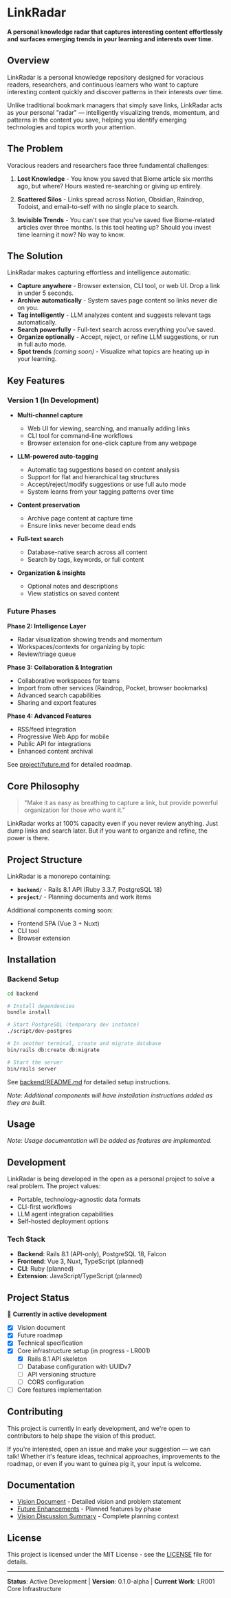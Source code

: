 # LinkRadar

**A personal knowledge radar that captures interesting content effortlessly and surfaces emerging trends in your learning and interests over time.**

## Overview

LinkRadar is a personal knowledge repository designed for voracious readers, researchers, and continuous learners who want to capture interesting content quickly and discover patterns in their interests over time.

Unlike traditional bookmark managers that simply save links, LinkRadar acts as your personal "radar" — intelligently visualizing trends, momentum, and patterns in the content you save, helping you identify emerging technologies and topics worth your attention.

## The Problem

Voracious readers and researchers face three fundamental challenges:

1. **Lost Knowledge** - You know you saved that Biome article six months ago, but where? Hours wasted re-searching or giving up entirely.

2. **Scattered Silos** - Links spread across Notion, Obsidian, Raindrop, Todoist, and email-to-self with no single place to search.

3. **Invisible Trends** - You can't see that you've saved five Biome-related articles over three months. Is this tool heating up? Should you invest time learning it now? No way to know.

## The Solution

LinkRadar makes capturing effortless and intelligence automatic:

- **Capture anywhere** - Browser extension, CLI tool, or web UI. Drop a link in under 5 seconds.
- **Archive automatically** - System saves page content so links never die on you.
- **Tag intelligently** - LLM analyzes content and suggests relevant tags automatically.
- **Search powerfully** - Full-text search across everything you've saved.
- **Organize optionally** - Accept, reject, or refine LLM suggestions, or run in full auto mode.
- **Spot trends** _(coming soon)_ - Visualize what topics are heating up in your learning.

## Key Features

### Version 1 (In Development)

- **Multi-channel capture**
  - Web UI for viewing, searching, and manually adding links
  - CLI tool for command-line workflows
  - Browser extension for one-click capture from any webpage
  
- **LLM-powered auto-tagging**
  - Automatic tag suggestions based on content analysis
  - Support for flat and hierarchical tag structures
  - Accept/reject/modify suggestions or use full auto mode
  - System learns from your tagging patterns over time
  
- **Content preservation**
  - Archive page content at capture time
  - Ensure links never become dead ends
  
- **Full-text search**
  - Database-native search across all content
  - Search by tags, keywords, or full content
  
- **Organization & insights**
  - Optional notes and descriptions
  - View statistics on saved content

### Future Phases

**Phase 2: Intelligence Layer**
- Radar visualization showing trends and momentum
- Workspaces/contexts for organizing by topic
- Review/triage queue

**Phase 3: Collaboration & Integration**
- Collaborative workspaces for teams
- Import from other services (Raindrop, Pocket, browser bookmarks)
- Advanced search capabilities
- Sharing and export features

**Phase 4: Advanced Features**
- RSS/feed integration
- Progressive Web App for mobile
- Public API for integrations
- Enhanced content archival

See [project/future.md](project/future.md) for detailed roadmap.

## Core Philosophy

> "Make it as easy as breathing to capture a link, but provide powerful organization for those who want it."

LinkRadar works at 100% capacity even if you never review anything. Just dump links and search later. But if you want to organize and refine, the power is there.

## Project Structure

LinkRadar is a monorepo containing:

- **`backend/`** - Rails 8.1 API (Ruby 3.3.7, PostgreSQL 18)
- **`project/`** - Planning documents and work items

Additional components coming soon:
- Frontend SPA (Vue 3 + Nuxt)
- CLI tool
- Browser extension

## Installation

### Backend Setup

```bash
cd backend

# Install dependencies
bundle install

# Start PostgreSQL (temporary dev instance)
./script/dev-postgres

# In another terminal, create and migrate database
bin/rails db:create db:migrate

# Start the server
bin/rails server
```

See [backend/README.md](backend/README.md) for detailed setup instructions.

_Note: Additional components will have installation instructions added as they are built._

## Usage

_Note: Usage documentation will be added as features are implemented._

## Development

LinkRadar is being developed in the open as a personal project to solve a real problem. The project values:

- Portable, technology-agnostic data formats
- CLI-first workflows
- LLM agent integration capabilities
- Self-hosted deployment options

### Tech Stack

- **Backend**: Rails 8.1 (API-only), PostgreSQL 18, Falcon
- **Frontend**: Vue 3, Nuxt, TypeScript (planned)
- **CLI**: Ruby (planned)
- **Extension**: JavaScript/TypeScript (planned)

## Project Status

🚧 **Currently in active development**

- [x] Vision document
- [x] Future roadmap
- [x] Technical specification
- [x] Core infrastructure setup (in progress - LR001)
  - [x] Rails 8.1 API skeleton
  - [ ] Database configuration with UUIDv7
  - [ ] API versioning structure
  - [ ] CORS configuration
- [ ] Core features implementation

## Contributing

This project is currently in early development, and we're open to contributors to help shape the vision of this product.

If you're interested, open an issue and make your suggestion — we can talk! Whether it's feature ideas, technical approaches, improvements to the roadmap, or even if you want to guinea pig it, your input is welcome.

## Documentation

- [Vision Document](project/vision.md) - Detailed vision and problem statement
- [Future Enhancements](project/future.md) - Planned features by phase
- [Vision Discussion Summary](project/vision-discussion-summary.md) - Complete planning context

## License

This project is licensed under the MIT License - see the [LICENSE](LICENSE) file for details.

---

**Status**: Active Development | **Version**: 0.1.0-alpha | **Current Work**: LR001 Core Infrastructure

